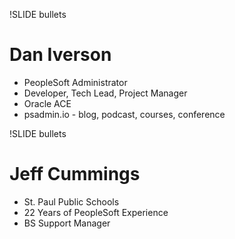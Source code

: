 <!-- !SLIDE bullets

# Kyle Benson

* PeopleSoft Administrator
    * Automation/DPK
    * Life Cycle Management
    * Fluid Navigation
* Oracle ACE
* 10+ years in PeopleSoft -->

!SLIDE bullets

# Dan Iverson

* PeopleSoft Administrator
* Developer, Tech Lead, Project Manager
* Oracle ACE
* psadmin.io - blog, podcast, courses, conference

!SLIDE bullets

# Jeff Cummings

* St. Paul Public Schools
* 22 Years of PeopleSoft Experience
* BS Support Manager
